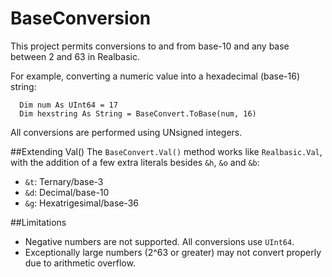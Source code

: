 # BaseConversion
This project permits conversions to and from base-10 and any base between 2 and 63 in Realbasic.

For example, converting a numeric value into a hexadecimal (base-16) string:

```vbnet
  Dim num As UInt64 = 17
  Dim hexstring As String = BaseConvert.ToBase(num, 16)
```

All conversions are performed using UNsigned integers.

##Extending Val()
The `BaseConvert.Val()` method works like `Realbasic.Val`, with the addition of a few extra literals besides `&h`, `&o` and `&b`:

* `&t`: Ternary/base-3
* `&d`: Decimal/base-10
* `&g`: Hexatrigesimal/base-36

##Limitations
* Negative numbers are not supported. All conversions use `UInt64`.
* Exceptionally large numbers (2^63 or greater) may not convert properly due to arithmetic overflow. 